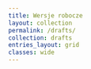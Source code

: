 ```yaml
---
title: Wersje robocze
layout: collection
permalink: /drafts/
collection: drafts
entries_layout: grid
classes: wide
---
```



